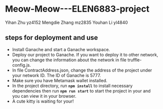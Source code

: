 # Meow-Meow---ELEN6883-project
Yihan Zhu yz4152
Mengdie Zhang mz2835 
Youhan Li yl4840 

## steps for deployment and use

- Install Ganache and start a Ganache workspace.
- Deploy our project to Ganache. If you want to deploy it to other network, you can change the information about the network in file truffle-config.js.
- In file ContractAddress.json, change the address of the project under your network ID. The ID of Ganache is 5777.
- Make sure you have Metamask wallet installed.
- In the project directory, run **`npm install`** to install necessary dependencies then run **`npm run start`** to start the project in your and you can view it in your browser. 
- A cute kitty is waiting for your!
